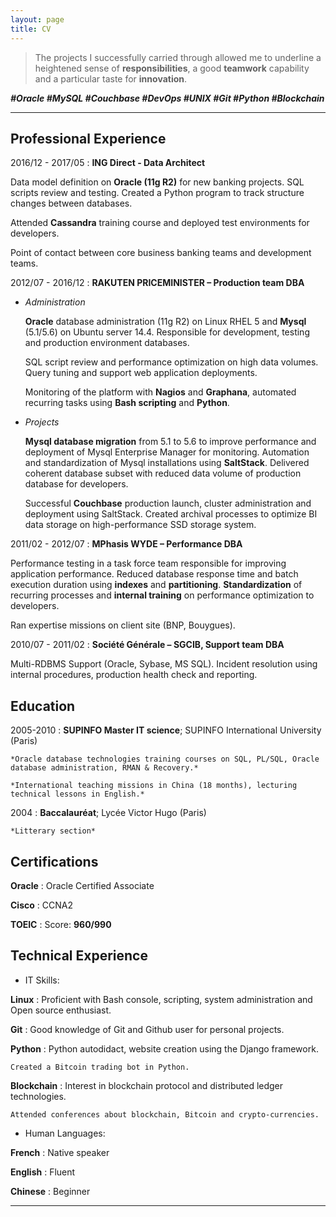 ```yaml
---
layout: page
title: CV
---
```


> The projects I successfully carried through allowed me to underline a heightened sense
> of **responsibilities**, a good **teamwork** capability and a particular taste for **innovation**.

***#Oracle #MySQL #Couchbase #DevOps #UNIX #Git #Python #Blockchain***

----

Professional Experience
----------------------

2016/12 - 2017/05
:   **ING Direct - Data Architect**

  Data model definition on **Oracle (11g R2)** for new banking projects. SQL scripts review and testing. Created a Python program to track structure changes between databases.

  Attended **Cassandra** training course and deployed test environments for developers.

  Point of contact between core business banking teams and development teams.

2012/07 - 2016/12
:   **RAKUTEN PRICEMINISTER – Production team DBA**

* *Administration*

  **Oracle** database administration (11g R2) on Linux RHEL 5 and **Mysql** (5.1/5.6) on Ubuntu server 14.4.
  Responsible for development, testing and production environment databases.

  SQL script review and performance optimization on high data volumes. Query tuning and support web application deployments.

  Monitoring of the platform with **Nagios** and **Graphana**, automated recurring tasks using **Bash scripting** and **Python**.

* *Projects*

  **Mysql database migration** from 5.1 to 5.6 to improve performance and deployment of Mysql Enterprise Manager for monitoring.
  Automation and standardization of Mysql installations using **SaltStack**.
  Delivered coherent database subset with reduced data volume of production database for developers.

  Successful **Couchbase** production launch, cluster administration and deployment using SaltStack.
  Created archival processes to optimize BI data storage on high-performance SSD storage system.

2011/02 - 2012/07
:   **MPhasis WYDE – Performance DBA**

  Performance testing in a task force team responsible for improving application performance.
  Reduced database response time and batch execution duration using **indexes** and **partitioning**.
  **Standardization** of recurring processes and **internal training** on performance optimization to developers.

  Ran expertise missions on client site (BNP, Bouygues).

2010/07 - 2011/02
:   **Société Générale – SGCIB, Support team DBA**

  Multi-RDBMS Support (Oracle, Sybase, MS SQL).
  Incident resolution using internal procedures, production health check and reporting.

Education
----------

2005-2010
:   **SUPINFO Master IT science**; SUPINFO International University (Paris)

    *Oracle database technologies training courses on SQL, PL/SQL, Oracle database administration, RMAN & Recovery.*

    *International teaching missions in China (18 months), lecturing technical lessons in English.*

2004
:   **Baccalauréat**; Lycée Victor Hugo (Paris)

    *Litterary section*

Certifications
--------------

**Oracle**
:   Oracle Certified Associate

**Cisco**
:   CCNA2

**TOEIC**
:   Score: **960/990**

Technical Experience
--------------------

* IT Skills:

**Linux**
:   Proficient with Bash console, scripting, system administration and Open source enthusiast.

**Git**
:   Good knowledge of Git and Github user for personal projects.

**Python**
:   Python autodidact, website creation using the Django framework.

    Created a Bitcoin trading bot in Python.

**Blockchain**
:   Interest in blockchain protocol and distributed ledger technologies.

    Attended conferences about blockchain, Bitcoin and crypto-currencies.

* Human Languages:

**French**
:   Native speaker

**English**
:   Fluent

**Chinese**
:   Beginner

----
